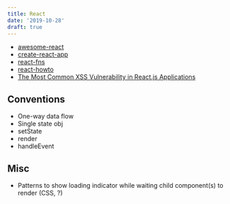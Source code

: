 ```yaml
---
title: React
date: '2019-10-28'
draft: true
---
```


- [awesome-react](https://github.com/enaqx/awesome-react)
- [create-react-app](https://github.com/facebook/create-react-app)
- [react-fns](https://github.com/jaredpalmer/react-fns)
- [react-howto](https://github.com/petehunt/react-howto)
- [The Most Common XSS Vulnerability in React.js Applications](https://medium.com/node-security/the-most-common-xss-vulnerability-in-react-js-applications-2bdffbcc1fa0)

## Conventions

- One-way data flow
- Single state obj
- setState
- render
- handleEvent

## Misc

- Patterns to show loading indicator while waiting child component(s) to render (CSS, ?)
